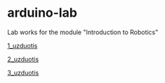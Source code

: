 # arduino-lab
Lab works for the module "Introduction to Robotics"

[1_uzduotis](/1_uzduotis)

[2_uzduotis](/2_uzduotis)

[3_uzduotis](/3_uzduotis)
